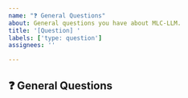 ```yaml
---
name: "❓ General Questions"
about: General questions you have about MLC-LLM.
title: '[Question] '
labels: ['type: question']
assignees: ''

---
```


## ❓ General Questions

<!-- Describe your questions -->

